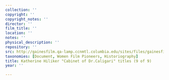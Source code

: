 ```yaml
---
collection: ''
copyright: ''
copyright_notes: ''
director: ''
film_title: ''
location: ''
notes: ''
physical_description: ''
repository: ''
src: http://gainesfilm.qa-lamp.ccnmtl.columbia.edu/sites/files/gainesfilm/images/D_hilliker_cabinet_dr.__82541-9.jpg
taxonomies: [Document, Women Film Pioneers, Historiography]
title: Katherine Hiliker "Cabinet of Dr.Caligari" titles (9 of 9)
year: ''

---
```


